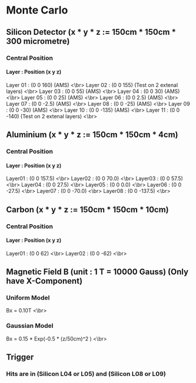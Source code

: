 # Monte Carlo

## Silicon Detector (x * y * z := 150cm * 150cm * 300 micrometre)
### Central Position
#### Layer    : Position (x y z)
Layer 01 : (0 0  160)      (AMS)  <\br>
Layer 02 : (0 0  155)      (Test on 2 extenal layers)  <\br>
Layer 03 : (0 0  55)       (AMS)  <\br>
Layer 04 : (0 0  30)       (AMS)  <\br>
Layer 05 : (0 0  25)       (AMS)  <\br>
Layer 06 : (0 0   2.5)     (AMS)  <\br>
Layer 07 : (0 0  -2.5)     (AMS)  <\br>
Layer 08 : (0 0 -25)       (AMS)  <\br>
Layer 09 : (0 0 -30)       (AMS)  <\br>
Layer 10 : (0 0 -135)      (AMS)  <\br>
Layer 11 : (0 0 -140)      (Test on 2 extenal layers)  <\br>

## Aluminium (x * y * z := 150cm * 150cm * 4cm)
### Central Position
#### Layer   : Position (x y z)

Layer01 : (0 0  157.5)  <\br>
Layer02 : (0 0   70.0)  <\br>
Layer03 : (0 0   57.5)  <\br>
Layer04 : (0 0   27.5)  <\br>
Layer05 : (0 0    0.0)  <\br>
Layer06 : (0 0  -27.5)  <\br>
Layer07 : (0 0  -70.0)  <\br>
Layer08 : (0 0 -137.5)  <\br>

## Carbon (x * y * z := 150cm * 150cm * 10cm)
### Central Position
#### Layer   : Position (x y z)
Layer01 : (0 0  62)  <\br>
Layer02 : (0 0 -62)  <\br>

## Magnetic Field B (unit : 1 T = 10000 Gauss) (Only have X-Component)
### Uniform Model

Bx = 0.10T  <\br>

### Gaussian Model

Bx = 0.15 * Exp(-0.5 * (z/50cm)^2 )  <\br>

## Trigger
### Hits are in (Silicon L04 or L05) and (Silicon L08 or L09)
